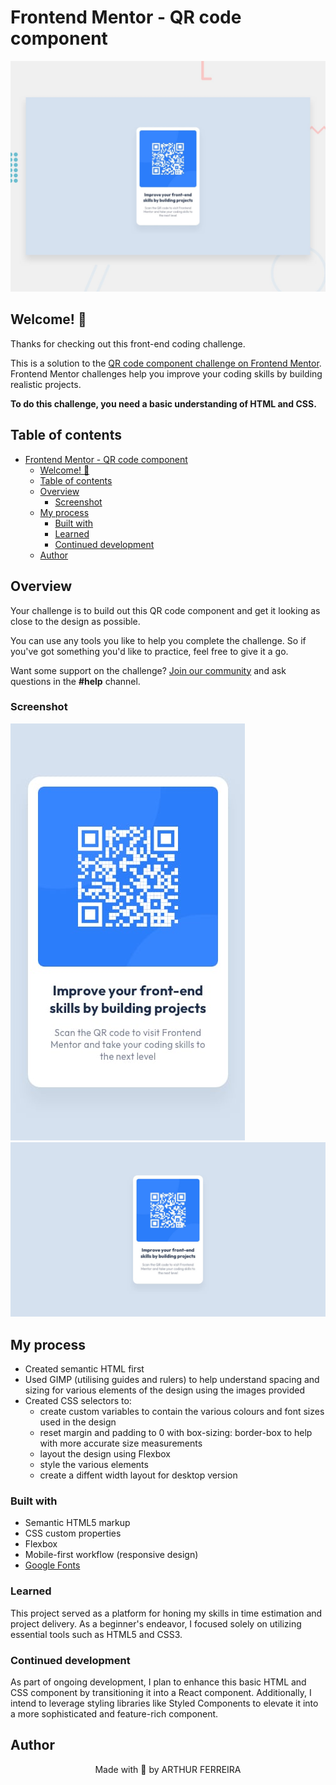 # Frontend Mentor - QR code component

![Design preview for the QR code component coding challenge](./design/desktop-preview.jpg)

## Welcome! 👋

Thanks for checking out this front-end coding challenge.

This is a solution to the [QR code component challenge on Frontend Mentor](https://www.frontendmentor.io/challenges/qr-code-component-iux_sIO_H). Frontend Mentor challenges help you improve your coding skills by building realistic projects. 

**To do this challenge, you need a basic understanding of HTML and CSS.**

## Table of contents
- [Frontend Mentor - QR code component](#frontend-mentor---qr-code-component)
  - [Welcome! 👋](#welcome-)
  - [Table of contents](#table-of-contents)
  - [Overview](#overview)
    - [Screenshot](#screenshot)
  - [My process](#my-process)
    - [Built with](#built-with)
    - [Learned](#learned)
    - [Continued development](#continued-development)
  - [Author](#author)
  
## Overview

Your challenge is to build out this QR code component and get it looking as close to the design as possible.

You can use any tools you like to help you complete the challenge. So if you've got something you'd like to practice, feel free to give it a go.

Want some support on the challenge? [Join our community](https://www.frontendmentor.io/community) and ask questions in the **#help** channel.

### Screenshot

![Mobile qr code component screenshot](./design/mobile-design.jpg)
![Desktop qr code component screenshot](./design/desktop-design.jpg)

## My process

- Created semantic HTML first
- Used GIMP (utilising guides and rulers) to help understand spacing and sizing for various elements of the design using the images provided
- Created CSS selectors to:
  - create custom variables to contain the various colours and font sizes used in the design
  - reset margin and padding to 0 with box-sizing: border-box to help with more accurate size measurements
  - layout the design using Flexbox
  - style the various elements
  - create a diffent width layout for desktop version

### Built with

- Semantic HTML5 markup
- CSS custom properties
- Flexbox
- Mobile-first workflow (responsive design)
- [Google Fonts](https://fonts.google.com/specimen/Outfit)

### Learned

This project served as a platform for honing my skills in time estimation and project delivery. As a beginner's endeavor, I focused solely on utilizing essential tools such as HTML5 and CSS3.

### Continued development

As part of ongoing development, I plan to enhance this basic HTML and CSS component by transitioning it into a React component. Additionally, I intend to leverage styling libraries like Styled Components to elevate it into a more sophisticated and feature-rich component.


## Author
<p align="center">
Made with 🖤 by ARTHUR FERREIRA
</p>